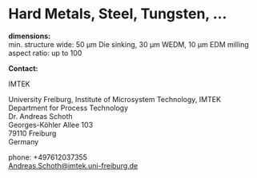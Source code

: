 # Hard Metals, Steel, Tungsten, ...

__dimensions:__  	
min. structure wide:	50 µm Die sinking, 30 µm WEDM, 10 µm EDM milling  
aspect ratio:	up to 100
<!--break-->
__Contact:__

IMTEK

University Freiburg, Institute of Microsystem   Technology, IMTEK  
Department for Process Technology  
Dr. Andreas Schoth  
Georges-Köhler Allee 103  
79110 Freiburg  
Germany  

phone: +497612037355  
Andreas.Schoth@imtek.uni-freiburg.de